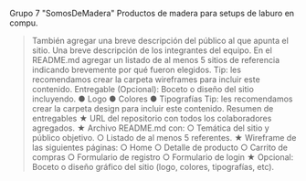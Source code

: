 Grupo 7 "SomosDeMadera"
Productos de madera para setups de laburo en compu. 
> También agregar una breve descripción del público al que apunta el sitio.
Una breve descripción de los integrantes del equipo.
En el README.md agregar un listado de al menos 5 sitios de referencia indicando brevemente por qué fueron elegidos.
Tip:​ les recomendamos crear la carpeta ​wireframes​ para incluir este contenido. Entregable (Opcional)​:​ Boceto o diseño del sitio incluyendo.
● Logo
● Colores
● Tipografías
Tip:​ les recomendamos crear la carpeta ​design​ para incluir este contenido.
> Resumen de entregables
★ URL del repositorio con todos los colaboradores agregados. ★ Archivo README.md con:
○ Temática del sitio y público objetivo.
○ Listado de al menos 5 referentes. ★ Wireframe de las siguientes páginas:
○ Home
○ Detalle de producto
○ Carrito de compras
○ Formulario de registro
○ Formulario de login
★ Opcional: Boceto o diseño gráfico del sitio (logo, colores, tipografías, etc).

